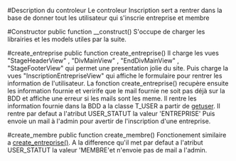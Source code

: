 #Description du controleur
Le controleur Inscription sert a rentrer dans la base de donner tout les utilisateur qui s'inscrie entreprise et membre


#Constructor
	public function __construct()
S'occupe de charger les librairies et les models utiles par la suite.

#create_entreprise
	public function create_entreprise()
Il charge les vues "StageHeaderView" , "DivMainView" ,  "EndDivMainView" , "StageFooterView" qui permet une presentation jolie du site. Puis charge la vues "InscriptionEntrepriseView" qui affiche le formulaire pour rentrer les information de l'utilisateur. La fonction create_entreprise() recupère ensuite les information fournie et verirife que le mail fournie ne soit pas déjà sur la BDD et affiche une erreur si les mails sont les meme. Il rentre les information fournie dans la BDD a la classe T_USER a partir de [getuser](Modele.md#getuser). Il rentre par defaut a l'atribut USER_STATUT la valeur 'ENTREPRISE' Puis envoie un mail à l'admin pour avertir de l'inscription d'une entreprise.

#create_membre
	public function create_membre() 
Fonctionement similaire a [create_entreprise()](Inscription.md#create_entreprise). A la difference qu'il met par defaut a l'atribut USER_STATUT la valeur 'MEMBRE'et n'envoie pas de mail a l'admin.
	

